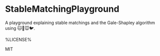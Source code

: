 # StableMatchingPlayground
A playground explaining stable matchings and the Gale-Shapley algorithm using 🐱🐶🐭🐦.

%LICENSE%

MIT
